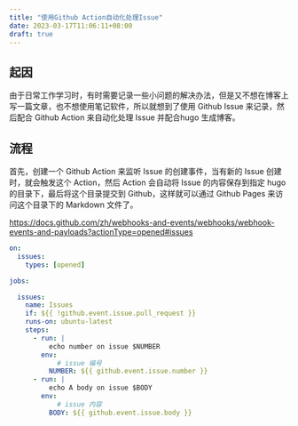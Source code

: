 ```yaml
---
title: "使用Github Action自动化处理Issue"
date: 2023-03-17T11:06:11+08:00
draft: true
---
```


## 起因
由于日常工作学习时，有时需要记录一些小问题的解决办法，但是又不想在博客上写一篇文章，也不想使用笔记软件，所以就想到了使用 Github Issue 来记录，然后配合 Github Action 来自动化处理 Issue 并配合hugo 生成博客。

## 流程
首先，创建一个 Github Action 来监听 Issue 的创建事件，当有新的 Issue 创建时，就会触发这个 Action，然后 Action 会自动将 Issue 的内容保存到指定 hugo 的目录下，最后将这个目录提交到 Github，这样就可以通过 Github Pages 来访问这个目录下的 Markdown 文件了。


https://docs.github.com/zh/webhooks-and-events/webhooks/webhook-events-and-payloads?actionType=opened#issues

```yaml
on:
  issues:
    types: [opened]

jobs:

  issues:
    name: Issues
    if: ${{ !github.event.issue.pull_request }}
    runs-on: ubuntu-latest
    steps:
      - run: |
          echo number on issue $NUMBER
        env:
            # issue 编号
          NUMBER: ${{ github.event.issue.number }}
      - run: |
          echo A body on issue $BODY
        env:
            # issue 内容
          BODY: ${{ github.event.issue.body }}
```
